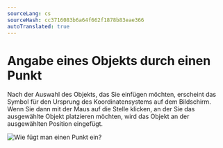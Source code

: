 ```yaml
---
sourceLang: cs
sourceHash: cc3716083b6a64f662f1878b83eae366
autoTranslated: true
---
```


# Angabe eines Objekts durch einen Punkt

Nach der Auswahl des Objekts, das Sie einfügen möchten, erscheint das Symbol für den Ursprung des Koordinatensystems auf dem Bildschirm. Wenn Sie dann mit der Maus auf die Stelle klicken, an der Sie das ausgewählte Objekt platzieren möchten, wird das Objekt an der ausgewählten Position eingefügt.

![Wie fügt man einen Punkt ein?](img/insertPoint.gif)